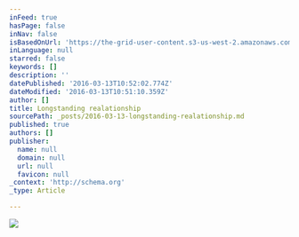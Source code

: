```yaml
---
inFeed: true
hasPage: false
inNav: false
isBasedOnUrl: 'https://the-grid-user-content.s3-us-west-2.amazonaws.com/d2c813f7-71bf-4451-9fd6-a7e043a6bacd.png'
inLanguage: null
starred: false
keywords: []
description: ''
datePublished: '2016-03-13T10:52:02.774Z'
dateModified: '2016-03-13T10:51:10.359Z'
author: []
title: Longstanding realationship
sourcePath: _posts/2016-03-13-longstanding-realationship.md
published: true
authors: []
publisher:
  name: null
  domain: null
  url: null
  favicon: null
_context: 'http://schema.org'
_type: Article

---
```

![](https://the-grid-user-content.s3-us-west-2.amazonaws.com/d2c813f7-71bf-4451-9fd6-a7e043a6bacd.png)